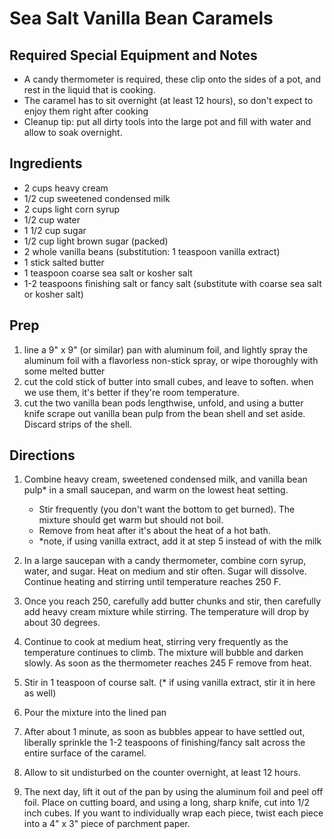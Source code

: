 # Sea Salt Vanilla Bean Caramels

## Required Special Equipment and Notes
- A candy thermometer is required, these clip onto the sides of a pot, and rest in the liquid that is cooking.
- The caramel has to sit overnight (at least 12 hours), so don't expect to enjoy them right after cooking
- Cleanup tip: put all dirty tools into the large pot and fill with water and allow to soak overnight.

## Ingredients
- 2 cups heavy cream
- 1/2 cup sweetened condensed milk
- 2 cups light corn syrup
- 1/2 cup water
- 1 1/2 cup sugar
- 1/2 cup light brown sugar (packed)
- 2 whole vanilla beans (substitution: 1 teaspoon vanilla extract)
- 1 stick salted butter
- 1 teaspoon coarse sea salt or kosher salt
- 1-2 teaspoons finishing salt or fancy salt (substitute with coarse sea salt or kosher salt)

## Prep
1. line a 9" x 9" (or similar) pan with aluminum foil, and lightly spray the aluminum foil with a flavorless non-stick spray, or wipe thoroughly with some melted butter
2. cut the cold stick of butter into small cubes, and leave to soften. when we use them, it's better if they're room temperature.
3. cut the two vanilla bean pods lengthwise, unfold, and using a butter knife scrape out vanilla bean pulp from the bean shell and set aside. Discard strips of the shell.

## Directions
1. Combine heavy cream, sweetened condensed milk, and vanilla bean pulp* in a small saucepan, and warm on the lowest heat setting.
   - Stir frequently (you don't want the bottom to get burned). The mixture should get warm but should not boil. 
   - Remove from heat after it's about the heat of a hot bath.
   - *note, if using vanilla extract, add it at step 5 instead of with the milk

2. In a large saucepan with a candy thermometer, combine corn syrup, water, and sugar. Heat on medium and stir often. Sugar will dissolve. Continue heating and stirring until temperature reaches 250 F.

3. Once you reach 250, carefully add butter chunks and stir, then carefully add heavy cream mixture while stirring. The temperature will drop by about 30 degrees.

4. Continue to cook at medium heat, stirring very frequently as the temperature continues to climb. The mixture will bubble and darken slowly. As soon as the thermometer reaches 245 F remove from heat.

5. Stir in 1 teaspoon of course salt. (* if using vanilla extract, stir it in here as well)

6. Pour the mixture into the lined pan

7. After about 1 minute, as soon as bubbles appear to have settled out, liberally sprinkle the 1-2 teaspoons of finishing/fancy salt across the entire surface of the caramel.

8. Allow to sit undisturbed on the counter overnight, at least 12 hours.

9. The next day, lift it out of the pan by using the aluminum foil and peel off foil. Place on cutting board, and using a long, sharp knife, cut into 1/2 inch cubes. If you want to individually wrap each piece, twist each piece into a 4" x 3" piece of parchment paper.